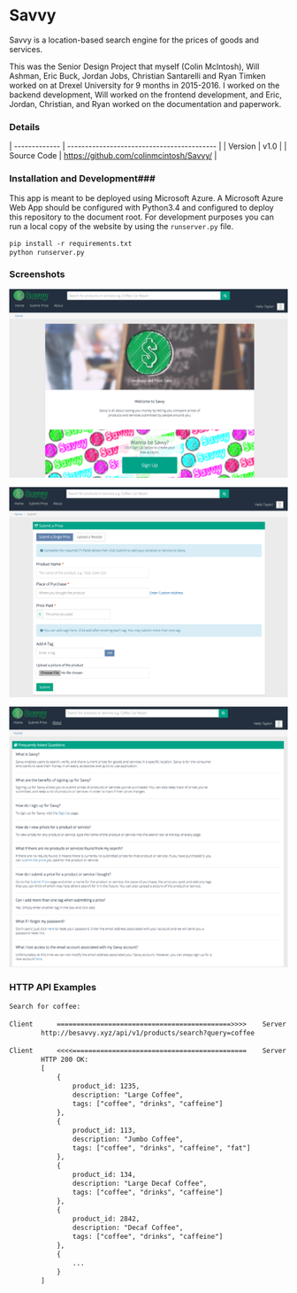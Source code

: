 # Savvy #

Savvy is a location-based search engine for the prices of goods and services.

This was the Senior Design Project that myself (Colin McIntosh), Will Ashman, Eric Buck, Jordan Jobs, Christian
Santarelli and Ryan Timken worked on at Drexel University for 9 months in 2015-2016. I worked on the backend
development, Will worked on the frontend development, and Eric, Jordan, Christian, and Ryan worked on the documentation
and paperwork.

### Details ###

| ------------- | ------------------------------------------ |
| Version       | v1.0                                       |
| Source Code   | https://github.com/colinmcintosh/Savvy/    |

### Installation and Development###

This app is meant to be deployed using Microsoft Azure. A Microsoft Azure Web App should be configured with Python3.4
and configured to deploy this repository to the document root. For development purposes you can run a local copy of the
website by using the `runserver.py` file.

```shell
pip install -r requirements.txt
python runserver.py
```

### Screenshots ###

![Homepage](/docs/screenshots/Savvy-homepage.png?raw=true "Savvy Homepage")


![Submit a Price](/docs/screenshots/Savvy-submitprice.png?raw=true "Savvy Submit a Price")


![FAQ](/docs/screenshots/Savvy-faq.png?raw=true "Savvy FAQ")


### HTTP API Examples ###

    Search for coffee:

    Client      ============================================>>>>    Server
            http://besavvy.xyz/api/v1/products/search?query=coffee

    Client      <<<<============================================    Server
            HTTP 200 OK:
            [
                {
                    product_id: 1235,
                    description: "Large Coffee",
                    tags: ["coffee", "drinks", "caffeine"]
                },
                {
                    product_id: 113,
                    description: "Jumbo Coffee",
                    tags: ["coffee", "drinks", "caffeine", "fat"]
                },
                {
                    product_id: 134,
                    description: "Large Decaf Coffee",
                    tags: ["coffee", "drinks", "caffeine"]
                },
                {
                    product_id: 2842,
                    description: "Decaf Coffee",
                    tags: ["coffee", "drinks", "caffeine"]
                },
                {
                    ...
                }
            ]
